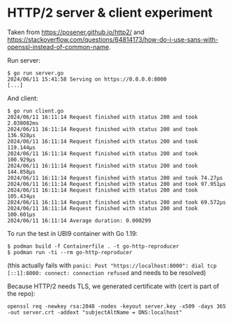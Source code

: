 HTTP/2 server & client experiment
=================================

Taken from <https://posener.github.io/http2/> and <https://stackoverflow.com/questions/64814173/how-do-i-use-sans-with-openssl-instead-of-common-name>.

Run server:

    $ go run server.go
    2024/06/11 15:41:58 Serving on https://0.0.0.0:8000
    [...]

And client:

    $ go run client.go
    2024/06/11 16:11:14 Request finished with status 200 and took 2.038082ms
    2024/06/11 16:11:14 Request finished with status 200 and took 136.928µs
    2024/06/11 16:11:14 Request finished with status 200 and took 119.144µs
    2024/06/11 16:11:14 Request finished with status 200 and took 100.929µs
    2024/06/11 16:11:14 Request finished with status 200 and took 144.858µs
    2024/06/11 16:11:14 Request finished with status 200 and took 74.27µs
    2024/06/11 16:11:14 Request finished with status 200 and took 97.951µs
    2024/06/11 16:11:14 Request finished with status 200 and took 105.434µs
    2024/06/11 16:11:14 Request finished with status 200 and took 69.572µs
    2024/06/11 16:11:14 Request finished with status 200 and took 100.601µs
    2024/06/11 16:11:14 Average duration: 0.000299

To run the test in UBI9 container with Go 1.19:

    $ podman build -f Containerfile . -t go-http-reproducer
    $ podman run -ti --rm go-http-reproducer

(this actually fails with `panic: Post "https://localhost:8000": dial tcp [::1]:8000: connect: connection refused` and needs to be resolved)

Because HTTP/2 needs TLS, we generated certificate with (cert is part of the repo):

    openssl req -newkey rsa:2048 -nodes -keyout server.key -x509 -days 365 -out server.crt -addext "subjectAltName = DNS:localhost"
